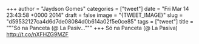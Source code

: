 
+++
author = "Jaydson Gomes"
categories = ["tweet"]
date = "Fri Mar 14 23:43:58 +0000 2014"
draft = false
image = "{TWEET_IMAGE}"
slug = "d59532127ca4d6d7de08084d0b614a02f5e0ce85"
tags = ["tweet"]
title = """Só na Panceta (@ La Pasiv..."""
+++
Só na Panceta (@ La Pasiva) http://t.co/nXFHZG9MZF
